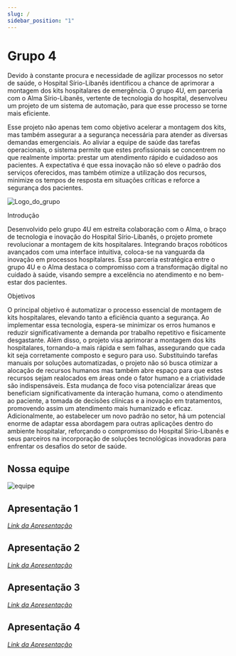 ```yaml
---
slug: /
sidebar_position: "1"
---
```

# Grupo 4
Devido à constante procura e necessidade de agilizar processos no setor de saúde, o Hospital Sírio-Libanês identificou a chance de aprimorar a montagem dos kits hospitalares de emergência. O grupo 4U, em parceria com o Alma Sírio-Libanês, vertente de tecnologia do hospital, desenvolveu um projeto de um sistema de automação, para que esse processo se torne mais eficiente. 

Esse projeto não apenas tem como objetivo acelerar a montagem dos kits, mas também assegurar a a segurança necessária para atender as diversas demandas emergenciais. Ao aliviar a equipe de saúde das tarefas operacionais, o sistema permite que estes profissionais se concentrem no que realmente importa: prestar um atendimento rápido e cuidadoso aos pacientes. A expectativa é que essa inovação não só eleve o padrão dos serviços oferecidos, mas também otimize a utilização dos recursos, minimize os tempos de resposta em situações críticas e reforce a segurança dos pacientes.

![Logo_do_grupo](/img/apresentacao1/1.png)

Introdução

Desenvolvido pelo grupo 4U em estreita colaboração com o Alma, o braço de tecnologia e inovação do Hospital Sírio-Libanês, o projeto promete revolucionar a montagem de kits hospitalares. Integrando braços robóticos avançados com uma interface intuitiva, coloca-se na vanguarda da inovação em processos hospitalares. Essa parceria estratégica entre o grupo 4U e o Alma destaca o compromisso com a transformação digital no cuidado à saúde, visando sempre a excelência no atendimento e no bem-estar dos pacientes.

Objetivos

O principal objetivo é automatizar o processo essencial de montagem de kits hospitalares, elevando tanto a eficiência quanto a segurança. Ao implementar essa tecnologia, espera-se minimizar os erros humanos e reduzir significativamente a demanda por trabalho repetitivo e fisicamente desgastante. Além disso, o projeto visa aprimorar a montagem dos kits hospitalares, tornando-a mais rápida e sem falhas, assegurando que cada kit seja corretamente composto e seguro para uso. Substituindo tarefas manuais por soluções automatizadas, o projeto não só busca otimizar a alocação de recursos humanos mas também abre espaço para que estes recursos sejam realocados em áreas onde o fator humano e a criatividade são indispensáveis. Esta mudança de foco visa potencializar áreas que beneficiam significativamente da interação humana, como o atendimento ao paciente, a tomada de decisões clínicas e a inovação em tratamentos, promovendo assim um atendimento mais humanizado e eficaz. Adicionalmente, ao estabelecer um novo padrão no setor, há um potencial enorme de adaptar essa abordagem para outras aplicações dentro do ambiente hospitalar, reforçando o compromisso do Hospital Sírio-Libanês e seus parceiros na incorporação de soluções tecnológicas inovadoras para enfrentar os desafios do setor de saúde.

## Nossa equipe

![equipe](/img/apresentacao1/2.png)

## Apresentação 1 
*[Link da Apresentação](https://www.canva.com/design/DAF85Ckz8DI/MxIn38ARbo542v3Z3vxKSg/view?utm_content=DAF85Ckz8DI&utm_campaign=designshare&utm_medium=link&utm_source=editor)*

## Apresentação 2 
*[Link da Apresentação](https://www.canva.com/design/DAF-AQ4RheE/ggb-ee-xurrqUNH54pyqrQ/view?utm_content=DAF-AQ4RheE&utm_campaign=designshare&utm_medium=link&utm_source=editor)*

## Apresentação 3
*[Link da Apresentação](https://www.canva.com/design/DAGBRegsR4w/DJQbpK3XvQMyLqRGSaT6BQ/edit?utm_content=DAGBRegsR4w&utm_campaign=designshare&utm_medium=link2&utm_source=sharebutton)*

## Apresentação 4
*[Link da Apresentação](https://www.canva.com/design/DAGBRg1nqOs/VLHcuQ6Xt12G8VU2W6NBYQ/edit?utm_content=DAGBRg1nqOs&utm_campaign=designshare&utm_medium=link2&utm_source=sharebutton)*

